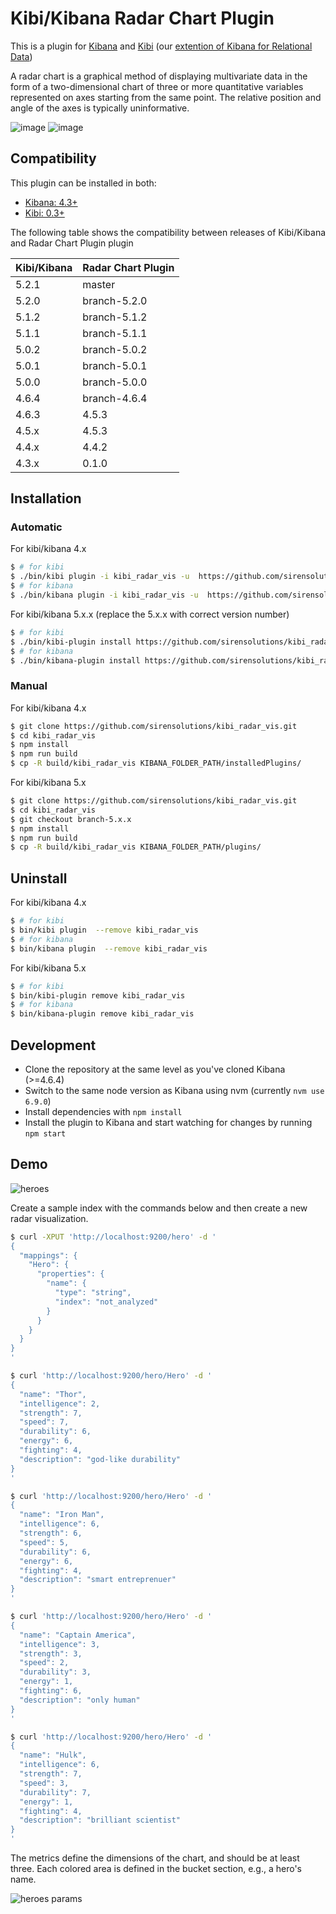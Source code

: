 # Kibi/Kibana Radar Chart Plugin

This is a plugin for [Kibana](https://www.elastic.co/products/kibana) and [Kibi](http://siren.solutions/kibi) (our [extention of Kibana for Relational Data](https://www.linkedin.com/pulse/extending-elasticsearch-kibana-do-data-intelligence-kibi-tummarello))

A radar chart is a graphical method of displaying multivariate data in the form of a two-dimensional chart of three or more quantitative variables represented on axes starting from the same point. The relative position and angle of the axes is typically uninformative.

![image](img/radar.png)
![image](img/kibana.png)


## Compatibility

This plugin can be installed in both:
 
 * [Kibana: 4.3+](https://www.elastic.co/downloads/past-releases/kibana-4-3-0)
 * [Kibi: 0.3+](https://siren.solutions/kibi)

The following table shows the compatibility between releases of Kibi/Kibana and Radar Chart Plugin plugin

Kibi/Kibana|Radar Chart Plugin
-----|-----
5.2.1|master
5.2.0|branch-5.2.0
5.1.2|branch-5.1.2
5.1.1|branch-5.1.1
5.0.2|branch-5.0.2
5.0.1|branch-5.0.1
5.0.0|branch-5.0.0
4.6.4|branch-4.6.4
4.6.3|4.5.3
4.5.x|4.5.3
4.4.x|4.4.2
4.3.x|0.1.0

## Installation

### Automatic

For kibi/kibana 4.x

```sh
$ # for kibi
$ ./bin/kibi plugin -i kibi_radar_vis -u  https://github.com/sirensolutions/kibi_radar_vis/archive/4.5.3.zip
$ # for kibana
$ ./bin/kibana plugin -i kibi_radar_vis -u  https://github.com/sirensolutions/kibi_radar_vis/archive/4.5.3.zip
```

For kibi/kibana 5.x.x (replace the 5.x.x with correct version number) 

```sh
$ # for kibi
$ ./bin/kibi-plugin install https://github.com/sirensolutions/kibi_radar_vis/releases/download/5.x.x/kibi_radar_vis-5.x.x.zip
$ # for kibana
$ ./bin/kibana-plugin install https://github.com/sirensolutions/kibi_radar_vis/releases/download/5.x.x/kibi_radar_vis-5.x.x.zip
```

### Manual

For kibi/kibana 4.x

```sh
$ git clone https://github.com/sirensolutions/kibi_radar_vis.git
$ cd kibi_radar_vis
$ npm install
$ npm run build
$ cp -R build/kibi_radar_vis KIBANA_FOLDER_PATH/installedPlugins/
```

For kibi/kibana 5.x

```sh
$ git clone https://github.com/sirensolutions/kibi_radar_vis.git
$ cd kibi_radar_vis
$ git checkout branch-5.x.x
$ npm install
$ npm run build
$ cp -R build/kibi_radar_vis KIBANA_FOLDER_PATH/plugins/
```

## Uninstall

For kibi/kibana 4.x

```sh
$ # for kibi
$ bin/kibi plugin  --remove kibi_radar_vis
$ # for kibana
$ bin/kibana plugin  --remove kibi_radar_vis
```

For kibi/kibana 5.x

```sh
$ # for kibi
$ bin/kibi-plugin remove kibi_radar_vis
$ # for kibana
$ bin/kibana-plugin remove kibi_radar_vis
```

## Development

- Clone the repository at the same level as you've cloned Kibana (>=4.6.4)
- Switch to the same node version as Kibana using nvm 
  (currently `nvm use 6.9.0`)
- Install dependencies with `npm install`
- Install the plugin to Kibana and start watching for changes by running 
  `npm start`

## Demo

![heroes](img/heroes-vis.png)

Create a sample index with the commands below and then create a new radar visualization.

```sh
$ curl -XPUT 'http://localhost:9200/hero' -d '
{
  "mappings": {
    "Hero": {
      "properties": {
        "name": {
          "type": "string",
          "index": "not_analyzed"
        }
      }
    }
  }
}
'

$ curl 'http://localhost:9200/hero/Hero' -d '
{
  "name": "Thor",
  "intelligence": 2,
  "strength": 7,
  "speed": 7,
  "durability": 6,
  "energy": 6,
  "fighting": 4,
  "description": "god-like durability"
}
'

$ curl 'http://localhost:9200/hero/Hero' -d '
{
  "name": "Iron Man",
  "intelligence": 6,
  "strength": 6,
  "speed": 5,
  "durability": 6,
  "energy": 6,
  "fighting": 4,
  "description": "smart entreprenuer"
}
'

$ curl 'http://localhost:9200/hero/Hero' -d '
{
  "name": "Captain America",
  "intelligence": 3,
  "strength": 3,
  "speed": 2,
  "durability": 3,
  "energy": 1,
  "fighting": 6,
  "description": "only human"
}
'

$ curl 'http://localhost:9200/hero/Hero' -d '
{
  "name": "Hulk",
  "intelligence": 6,
  "strength": 7,
  "speed": 3,
  "durability": 7,
  "energy": 1,
  "fighting": 4,
  "description": "brilliant scientist"
}
'
```

The metrics define the dimensions of the chart, and should be at least three.
Each colored area is defined in the bucket section, e.g., a hero's name.

![heroes params](img/heroes-params.png)
